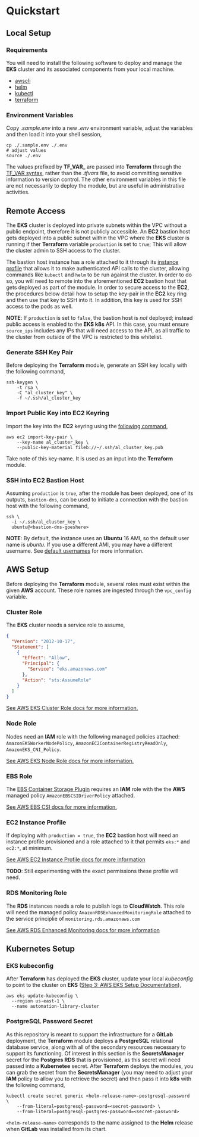 # Quickstart 

## Local Setup

### Requirements

You will need to install the following software to deploy and manage the **EKS** cluster and its associated components from your local machine.

- [awscli](https://docs.aws.amazon.com/cli/latest/userguide/getting-started-install.html)
- [helm](https://helm.sh/docs/intro/install/)
- [kubectl](https://kubernetes.io/docs/tasks/tools/)
- [terraform](https://learn.hashicorp.com/tutorials/terraform/install-cli)
  
### Environment Variables

Copy _.sample.env_ into a new _.env_ environment variable, adjust the variables and then load it into your shell session,

```shell
cp ./.sample.env ./.env
# adjust values
source ./.env
```

The values prefixed by **TF_VAR_** are passed into **Terraform** through the [TF_VAR syntax](https://www.terraform.io/cli/config/environment-variables), rather than the _.tfvars_ file, to avoid committing sensitive information to version control. The other environment variables in this file are not necessarily to deploy the module, but are useful in administrative activities.

## Remote Access

The **EKS** cluster is deployed into private subnets within the VPC without a public endpoint, therefore it is not publicly accessible. An **EC2** bastion host gets deployed into a public subnet within the VPC where the **EKS** cluster is running if ther **Terraform** variable `production` is set to `true`; This will allow the cluster admin to SSH access to the cluster. 

The bastion host instance has a role attached to it through its [instance profile](https://docs.aws.amazon.com/IAM/latest/UserGuide/id_roles_use_switch-role-ec2_instance-profiles.html) that allows it to make authenticated API calls to the cluster, allowing commands like `kubectl` and `helm` to be run against the cluster. In order to do so, you will need to remote into the aforementioned **EC2** bastion host that gets deployed as part of the module. In order to secure access to the **EC2**, the procedures below detail how to setup the key-pair in the **EC2** key ring and then use that key to SSH into it. In addition, this key is used for SSH access to the pods as well. 

**NOTE**: If `production` is set to `false`, the bastion host is _not_ deployed; instead public access is enabled to the **EKS k8s**  API. In this case, you must ensure `source_ips` includes any IPs that will need access to the API, as all traffic to the cluster from outside of the VPC is restricted to this whitelist.

### Generate SSH Key Pair

Before deploying the **Terraform** module, generate an SSH key locally with the following command,

```shell
ssh-keygen \
    -t rsa \
    -C "al_cluster_key" \
    -f ~/.ssh/al_cluster_key
```

### Import Public Key into EC2 Keyring

Import the key into the **EC2** keyring using the [following command](https://docs.aws.amazon.com/cli/latest/reference/ec2/import-key-pair.html),

```shell
aws ec2 import-key-pair \
    --key-name al_cluster_key \
    --public-key-material fileb://~/.ssh/al_cluster_key.pub
```

Take note of this key-name. It is used as an input into the **Terraform** module.

### SSH into EC2 Bastion Host

Assuming `production` is `true`, after the module has been deployed, one of its outputs, `bastion-dns`, can be used to initiate a connection with the bastion host with the following command,

```shell
ssh \
  -i ~/.ssh/al_cluster_key \
  ubuntu@<bastion-dns-goeshere>
```

**NOTE**: By default, the instance uses an **Ubuntu** 16 AMI, so the default user name is _ubuntu_. If you use a different AMI, you may have a different username. See [default usernames](https://docs.aws.amazon.com/AWSEC2/latest/UserGuide/managing-users.html#ami-default-user-names) for more information.

## AWS Setup

Before deploying the **Terraform** module, several roles must exist within the given **AWS** account. These role names are ingested through the `vpc_config` variable.

### Cluster Role

The **EKS** cluster needs a service role to assume, 

```json
{
  "Version": "2012-10-17",
  "Statement": [
    {
      "Effect": "Allow",
      "Principal": {
        "Service": "eks.amazonaws.com"
      },
      "Action": "sts:AssumeRole"
    }
  ]
}
```

[See AWS EKS Cluster Role docs for more information.](https://docs.aws.amazon.com/eks/latest/userguide/service_IAM_role.html)

### Node Role

Nodes need an **IAM** role with the following managed policies attached: `AmazonEKSWorkerNodePolicy`, `AmazonEC2ContainerRegistryReadOnly`, `AmazonEKS_CNI_Policy`. 

[See AWS EKS Node Role docs for more information.](https://docs.aws.amazon.com/eks/latest/userguide/create-node-role.html)

### EBS Role

The [EBS Container Storage Plugin](https://docs.aws.amazon.com/eks/latest/userguide/ebs-csi.html) requires an **IAM** role with the the **AWS** managed policy `AmazonEBSCSIDriverPolicy` attached.

[See AWS EBS CSI docs for more information.](https://docs.aws.amazon.com/eks/latest/userguide/csi-iam-role.html)

### EC2 Instance Profile

If deploying with `production = true`, the **EC2** bastion host will need an instance profile provisioned and a role attached to it that permits `eks:*` and `ec2:*`, at minimum.

[See AWS EC2 Instance Profile docs for more information](https://docs.aws.amazon.com/IAM/latest/UserGuide/id_roles_use_switch-role-ec2_instance-profiles.html)

**TODO**: Still experimenting with the exact permissions these profile will need. 

### RDS Monitoring Role

The **RDS** instances needs a role to publish logs to **CloudWatch**. This role will need the managed policy `AmazonRDSEnhancedMonitoringRole` attached to the service principlie of `monitoring.rds.amazonaws.com`

[See AWS RDS Enhanced Monitoring docs for more information](https://docs.aws.amazon.com/AmazonRDS/latest/UserGuide/USER_Monitoring.OS.Enabling.html)

## Kubernetes Setup

### EKS kubeconfig

After **Terraform** has deployed the **EKS** cluster, update your local _kubeconfig_ to point to the cluster on **EKS** ([Step 3: AWS EKS Setup Documentation](https://docs.aws.amazon.com/eks/latest/userguide/create-cluster.html)),

```shell
aws eks update-kubeconfig \
  --region us-east-1 \
  --name automation-library-cluster
```

### PostgreSQL Password Secret

As this repository is meant to support the infrastructure for a **GitLab** deployment, the **Terraform** module deploys a **PostgreSQL** relational database service, along with all of the secondary resources necessary to support its functioning. Of interest in this section is the **SecretsManager** secret for the **Postgres RDS** that is provisioned, as this secret will need passed into a **Kubernetee** secret. After **Terraform** deploys the modules, you can grab the secret from the **SecretsManager** (you may need to adjust your **IAM** policy to allow you to retrieve the secret) and then pass it into **k8s** with the following command,

```shell
kubectl create secret generic <helm-release-name>-postgresql-password \
    --from-literal=postgresql-password=<secret-password> \
    --from-literal=postgresql-postgres-password=<secret-password>
```

`<helm-release-name>` corresponds to the name assigned to the **Helm** release when **GitLab** was installed from its chart. 